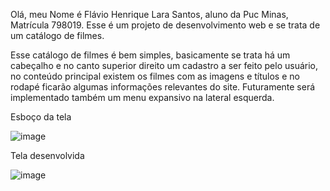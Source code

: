 Olá, meu Nome é Flávio Henrique Lara Santos, aluno da Puc Minas, Matrícula 798019. Esse é um projeto de desenvolvimento web e se trata de um catálogo de filmes.

Esse catálogo de filmes é bem simples, basicamente se trata há um cabeçalho e no canto superior direito um cadastro a ser feito pelo usuário, no conteúdo principal existem os filmes com as imagens e títulos e no rodapé ficarão algumas informações relevantes do site. Futuramente será implementado também um menu expansivo na lateral esquerda.

Esboço da tela

![image](https://github.com/user-attachments/assets/eb0c31c6-3241-4873-829b-697231cd1d79)

Tela desenvolvida 

![image](https://github.com/user-attachments/assets/99363e58-5941-4d99-b816-c006e7a5e14b)

